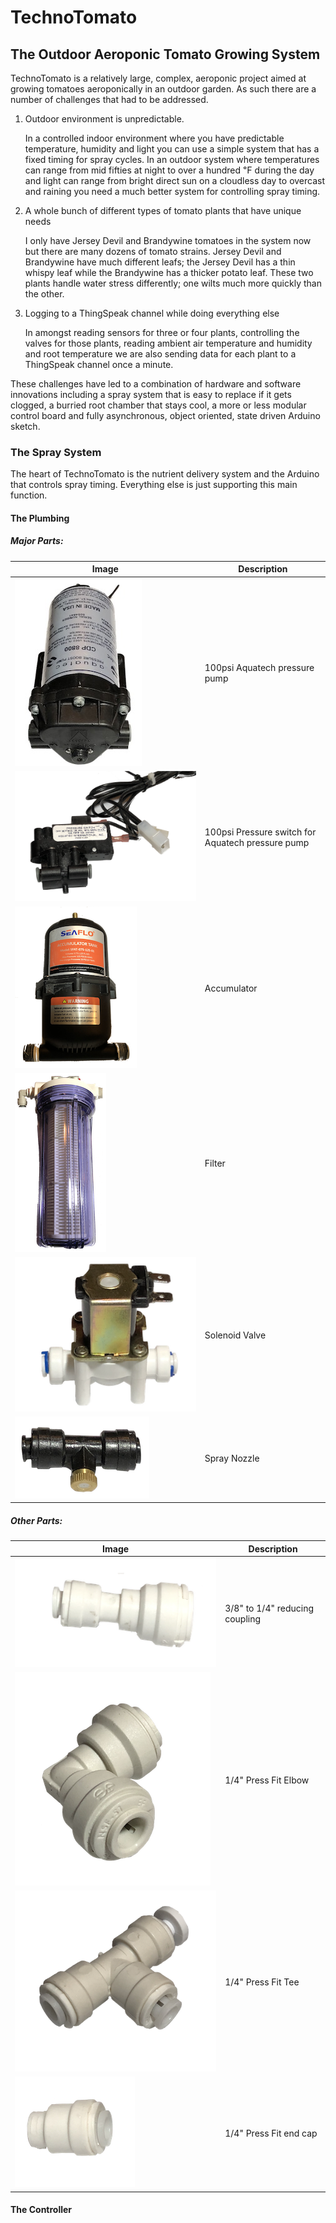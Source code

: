 # TechnoTomato
## The Outdoor Aeroponic Tomato Growing System
TechnoTomato is a relatively large, complex, aeroponic project aimed at growing tomatoes aeroponically in an outdoor garden.  As such there are a number of challenges that had to be addressed. 

1. Outdoor environment is unpredictable.

   In a controlled indoor environment where you have predictable temperature, humidity and light you can use a simple system that has a fixed timing for spray cycles.  In an outdoor system where temperatures can range from mid fifties at night to over a hundred ℉ during the day and light can range from bright direct sun on a cloudless day to overcast and raining you need a much better system for controlling spray timing.
2. A whole bunch of different types of tomato plants that have unique needs

   I only have Jersey Devil and Brandywine tomatoes in the system now but there are many dozens of tomato strains.  Jersey Devil and Brandywine have much different leafs; the Jersey Devil has a thin whispy leaf while the Brandywine has a thicker potato leaf.  These two plants handle water stress differently; one wilts much more quickly than the other.  
3. Logging to a ThingSpeak channel while doing everything else
   
   In amongst reading sensors for three or four plants, controlling the valves for those plants, reading ambient air temperature and humidity and root temperature we are also sending data for each plant to a ThingSpeak channel once a minute.

These challenges have led to a combination of hardware and software innovations including a spray system that is easy to replace if it gets clogged, a burried root chamber that stays cool, a more or less modular control board and fully asynchronous, object oriented, state driven Arduino sketch.
### The Spray System
The heart of TechnoTomato is the nutrient delivery system and the Arduino that controls spray timing.  Everything else is just supporting this main function.
#### The Plumbing
##### Major Parts:
| Image | Description |
| --- | --- |
| ![Pressure Pump](Documentation/Images/Plumbing/Pressure_Pump.jpg) | 100psi Aquatech pressure pump |
| ![Pressure Switch](<Documentation/Images/Plumbing/1:4" Press Fit Pressure Switch.png>) | 100psi Pressure switch for Aquatech pressure pump |
| ![Accumulator](Documentation/Images/Plumbing/Accumulator.png) | Accumulator |
| ![Filter](Documentation/Images/Plumbing/Filter.png) | Filter |
| ![Valve](<Documentation/Images/Plumbing/1:4" Press Fit Solenoid Valve.png>) | Solenoid Valve |
| ![Spray Nozzle](<Documentation/Images/Plumbing/Spray Nozzle.png>) | Spray Nozzle |
##### Other Parts: 
| Image | Description |
| --- | --- |
| ![3/8" to 1/4" reducing couple](<Documentation/Images/Plumbing/3:8" to 1:4" Press Fit Reducing Fitting.png>) | 3/8" to 1/4" reducing coupling |
| ![Elbow](<Documentation/Images/Plumbing/1:4" Press Fit Elbow.png>) | 1/4" Press Fit Elbow |
| ![Tee](<Documentation/Images/Plumbing/1:4" Press Fit Tee.png>) | 1/4" Press Fit Tee |
| ![End Cap](<Documentation/Images/Plumbing/1:4" Press End Cap.png>) | 1/4" Press Fit end cap |

#### The Controller

